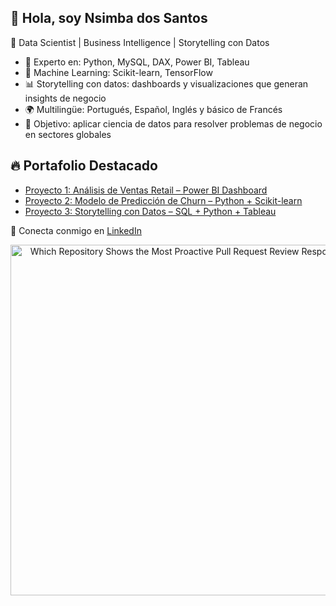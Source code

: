 ## 👋 Hola, soy Nsimba dos Santos
🎯 Data Scientist | Business Intelligence | Storytelling con Datos

- 🔎 Experto en: Python, MySQL, DAX, Power BI, Tableau  
- 🤖 Machine Learning: Scikit-learn, TensorFlow  
- 📊 Storytelling con datos: dashboards y visualizaciones que generan insights de negocio  
- 🌍 Multilingüe: Portugués, Español, Inglés y básico de Francés  
- 🚀 Objetivo: aplicar ciencia de datos para resolver problemas de negocio en sectores globales

## 🔥 Portafolio Destacado
- [Proyecto 1: Análisis de Ventas Retail – Power BI Dashboard](link)
- [Proyecto 2: Modelo de Predicción de Churn – Python + Scikit-learn](link)
- [Proyecto 3: Storytelling con Datos – SQL + Python + Tableau](link)

🔗 Conecta conmigo en [LinkedIn](tu-link-linkedin)


<a href="https://next.ossinsight.io/widgets/official/compose-org-pull-requests-open-to-review?owner_id=11855343&period=past_28_days" target="_blank" style="display: block" align="center">
  <picture>
    <source media="(prefers-color-scheme: dark)" srcset="https://next.ossinsight.io/widgets/official/compose-org-pull-requests-open-to-review/thumbnail.png?owner_id=11855343&period=past_28_days&image_size=3x6&color_scheme=dark" width="561" height="auto">
    <img alt="Which Repository Shows the Most Proactive Pull Request Review Responses?" src="https://next.ossinsight.io/widgets/official/compose-org-pull-requests-open-to-review/thumbnail.png?owner_id=11855343&period=past_28_days&image_size=3x6&color_scheme=light" width="561" height="auto">
  </picture>
</a>

<!-- Made with [OSS Insight](https://ossinsight.io/) -->
